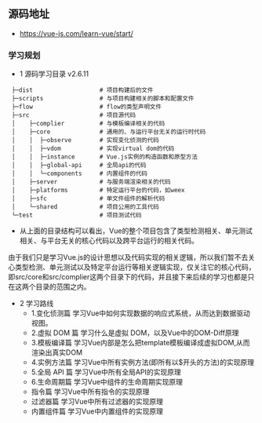 ## 源码地址
- https://vue-js.com/learn-vue/start/
 ### 学习规划
 - 1 源码学习目录  v2.6.11
 ```
  ├─dist                   # 项目构建后的文件
  ├─scripts                # 与项目构建相关的脚本和配置文件
  ├─flow                   # flow的类型声明文件
  ├─src                    # 项目源代码
  │    ├─complier          # 与模板编译相关的代码
  │    ├─core              # 通用的、与运行平台无关的运行时代码
  │    │  ├─observe        # 实现变化侦测的代码
  │    │  ├─vdom           # 实现virtual dom的代码
  │    │  ├─instance       # Vue.js实例的构造函数和原型方法
  │    │  ├─global-api     # 全局api的代码
  │    │  └─components     # 内置组件的代码
  │    ├─server            # 与服务端渲染相关的代码
  │    ├─platforms         # 特定运行平台的代码，如weex
  │    ├─sfc               # 单文件组件的解析代码
  │    └─shared            # 项目公用的工具代码
  └─test                   # 项目测试代码
 ```
  - 从上面的目录结构可以看出，Vue的整个项目包含了类型检测相关、单元测试相关、与平台无关的核心代码以及跨平台运行的相关代码。

由于我们只是学习Vue.js的设计思想以及代码实现的相关逻辑，所以我们暂不去关心类型检测、单元测试以及特定平台运行等相关逻辑实现，仅关注它的核心代码，即src/core和src/complier这两个目录下的代码，并且接下来后续的学习也都是只在这两个目录的范围之内。
- 2 学习路线
  - 1.变化侦测篇
    学习Vue中如何实现数据的响应式系统，从而达到数据驱动视图。
  - 2.虚拟 DOM 篇
    学习什么是虚拟 DOM，以及Vue中的DOM-Diff原理
  - 3.模板编译篇
    学习Vue内部是怎么把template模板编译成虚拟DOM,从而渲染出真实DOM
  - 4.实例方法篇
    学习Vue中所有实例方法(即所有以$开头的方法)的实现原理
  - 5.全局 API 篇
    学习Vue中所有全局API的实现原理  
  - 6.生命周期篇
    学习Vue中组件的生命周期实现原理
  - 指令篇
    学习Vue中所有指令的实现原理
  - 过滤器篇
    学习Vue中所有过滤器的实现原理
  - 内置组件篇
    学习Vue中内置组件的实现原理